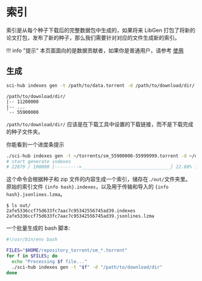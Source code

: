 # 索引

索引是从每个种子下载后的完整数据包中生成的，如果将来 LibGen 打包了将新的论文打包，发布了新的种子，那么我们需要针对对应的文件生成新的索引。

<!-- prettier-ignore-->
!!! info "提示"
    本页面面向的是数据贡献者，如果你是普通用户，请参考 [使用](./使用.md)

## 生成

```bash
sci-hub indexes gen -t /path/to/data.torrent -d /path/to/download/dir/
```

```text
/path/to/download/dir/
|-- 11200000
|-- ...
`-- 55900000
```

`/path/to/download/dir/` 应该是在下载工具中设置的下载链接，而不是下载完成的种子文件夹。

你能看到一个进度条提示

```bash
./sci-hub indexes gen -t ~/torrents/sm_55900000-55999999.torrent -d ~/data/
# start generate indexes
# 22879 / 100000 [--------->_________________________________] 22.88% 1607 p/s
```

这个命令会根据种子和 zip 文件的内容生成一个索引，储存在`./out/`文件夹里。原始的索引文件 `{info hash}.indexes`，以及用于传输和导入的 `{info hash}.jsonlines.lzma`。

```console
$ ls out/
2afe5336ccf75d633fc7aac7c95342556745ad39.indexes
2afe5336ccf75d633fc7aac7c95342556745ad39.jsonlines.lzma
```

一个批量生成的 bash 脚本:

```bash
#!/usr/bin/env bash

FILES="$HOME/repository_torrent/sm_*.torrent"
for f in $FILES; do
  echo "Processing $f file..."
  ./sci-hub indexes gen -t "$f" -d "/path/to/download/dir"
done
```
